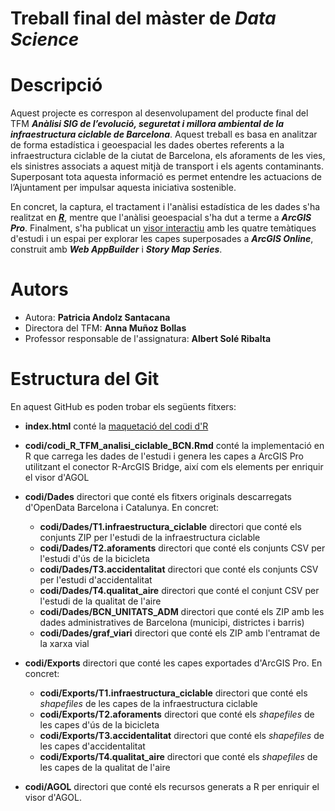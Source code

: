 # Treball final del màster de _Data Science_

#  Descripció
Aquest projecte es correspon al desenvolupament del producte final del TFM _**Anàlisi SIG de l’evolució, seguretat i millora ambiental de la infraestructura ciclable de Barcelona**_. Aquest treball es basa en analitzar de forma estadística i geoespacial les dades obertes referents a la infraestructura ciclable de la ciutat de Barcelona, els aforaments de les vies, els sinistres associats a aquest mitjà de transport i els agents contaminants. Superposant tota aquesta informació es permet entendre les actuacions de l’Ajuntament per impulsar aquesta iniciativa sostenible.

En concret, la captura, el tractament i l'anàlisi estadística de les dades s'ha realitzat en ***[R](https://patriciaandolz.github.io/tfm/)***, mentre que l'anàlisi geoespacial s'ha dut a terme a ***ArcGIS Pro***. Finalment, s'ha publicat un [visor interactiu](https://patriciaandolz.maps.arcgis.com/apps/MapSeries/index.html?appid=d3808fb4190b40939b9d3bfea61f7f7b) amb les quatre temàtiques d'estudi i un espai per explorar les capes superposades a ***ArcGIS Online***, construit amb ***Web AppBuilder*** i ***Story Map Series***.

# Autors
* Autora: **Patricia Andolz Santacana**
* Directora del TFM: **Anna Muñoz Bollas**
* Professor responsable de l'assignatura: **Albert Solé Ribalta**

# Estructura del Git
En aquest GitHub es poden trobar els següents fitxers:
*  **index.html** conté la [maquetació del codi d'R](https://patriciaandolz.github.io/tfm/)

*  **codi/codi_R_TFM_analisi_ciclable_BCN.Rmd** conté la implementació en R que carrega les dades de l'estudi i genera les capes a ArcGIS Pro utilitzant el conector R-ArcGIS Bridge, així com els elements per enriquir el visor d'AGOL

*  **codi/Dades** directori que conté els fitxers originals descarregats d'OpenData Barcelona i Catalunya. En concret:
     *  **codi/Dades/T1.infraestructura_ciclable** directori que conté els conjunts ZIP per l'estudi de la infraestructura ciclable
     *  **codi/Dades/T2.aforaments** directori que conté els conjunts CSV per l'estudi d'ús de la bicicleta
     *  **codi/Dades/T3.accidentalitat** directori que conté els conjunts CSV per l'estudi d'accidentalitat
     *  **codi/Dades/T4.qualitat_aire** directori que conté el conjunt CSV per l'estudi de la qualitat de l'aire
     *  **codi/Dades/BCN_UNITATS_ADM** directori que conté els ZIP amb les dades administratives de Barcelona (municipi, districtes i barris)
     *  **codi/Dades/graf_viari** directori que conté els ZIP amb l'entramat de la xarxa vial     


*  **codi/Exports** directori que conté les capes exportades d'ArcGIS Pro. En concret:
     *  **codi/Exports/T1.infraestructura_ciclable** directori que conté els _shapefiles_ de les capes de la infraestructura ciclable
     *  **codi/Exports/T2.aforaments** directori que conté els _shapefiles_ de les capes d'ús de la bicicleta
     *  **codi/Exports/T3.accidentalitat** directori que conté els _shapefiles_ de les capes d'accidentalitat
     *  **codi/Exports/T4.qualitat_aire** directori que conté els _shapefiles_ de les capes de la qualitat de l'aire


*  **codi/AGOL** directori que conté els recursos generats a R per enriquir el visor d'AGOL.
